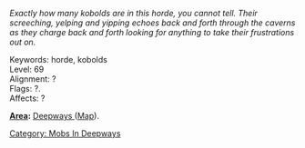 *Exactly how many kobolds are in this horde, you cannot tell. Their
screeching, yelping and yipping echoes back and forth through the
caverns as they charge back and forth looking for anything to take their
frustrations out on.*

Keywords: horde, kobolds  
Level: 69  
Alignment: ?  
Flags: ?.  
Affects: ?  
  
  
  
**[Area](:Category:_Areas.md "wikilink"):** [Deepways
](:Category:_Deepways.md "wikilink")
([Map](Deepways_Map.md "wikilink")).  

[Category: Mobs In Deepways](Category:_Mobs_In_Deepways "wikilink")
